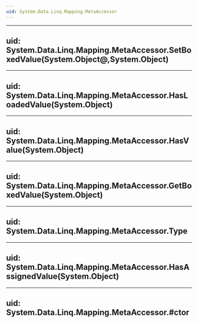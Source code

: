 ```yaml
---
uid: System.Data.Linq.Mapping.MetaAccessor
---
```


---
uid: System.Data.Linq.Mapping.MetaAccessor.SetBoxedValue(System.Object@,System.Object)
---

---
uid: System.Data.Linq.Mapping.MetaAccessor.HasLoadedValue(System.Object)
---

---
uid: System.Data.Linq.Mapping.MetaAccessor.HasValue(System.Object)
---

---
uid: System.Data.Linq.Mapping.MetaAccessor.GetBoxedValue(System.Object)
---

---
uid: System.Data.Linq.Mapping.MetaAccessor.Type
---

---
uid: System.Data.Linq.Mapping.MetaAccessor.HasAssignedValue(System.Object)
---

---
uid: System.Data.Linq.Mapping.MetaAccessor.#ctor
---
